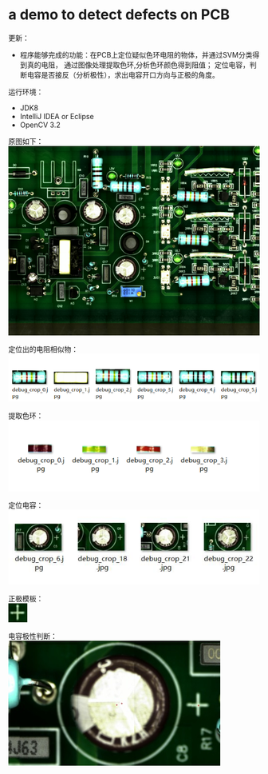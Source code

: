# a demo to detect defects on PCB

更新：
- 程序能够完成的功能：在PCB上定位疑似色环电阻的物体，并通过SVM分类得到真的电阻，
通过图像处理提取色环,分析色环颜色得到阻值；
定位电容，判断电容是否接反（分析极性），求出电容开口方向与正极的角度。


运行环境：
- JDK8
- IntelliJ IDEA or Eclipse
- OpenCV 3.2

原图如下：</br>
![image](https://github.com/HUSTLrZ/PCBDetector/raw/master/screenshots/src.png)

定位出的电阻相似物：</br>
![image](https://github.com/HUSTLrZ/PCBDetector/raw/master/screenshots/result.png)

提取色环：</br>
![image](https://github.com/HUSTLrZ/PCBDetector/raw/master/screenshots/colorband.png)

定位电容：</br>
![image](https://github.com/HUSTLrZ/PCBDetector/raw/master/screenshots/capacity.jpg)

正极模板：</br>
![image](https://github.com/HUSTLrZ/PCBDetector/raw/master/screenshots/template.jpg)

电容极性判断：</br>
![image](https://github.com/HUSTLrZ/PCBDetector/raw/master/screenshots/result.jpg)
